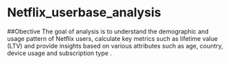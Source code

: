 # Netflix_userbase_analysis
##Obective 
The goal of analysis is to understand the demographic and usage pattern of Netflix users, calculate key metrics such as lifetime value (LTV) and provide insights based on various attributes such as age, country, device usage and subscription type .
